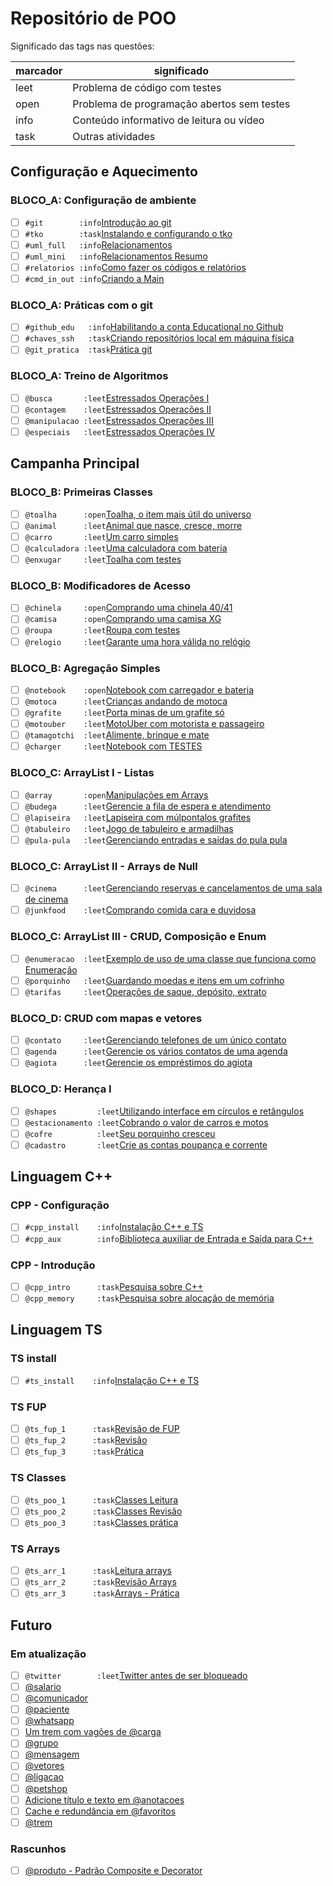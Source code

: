 # Repositório de POO

Significado das tags nas questões:

| marcador  | significado
| --------- | -----------
| leet      | Problema de código com testes
| open      | Problema de programação abertos sem testes
| info      | Conteúdo informativo de leitura ou vídeo
| task      | Outras atividades

## Configuração e Aquecimento

### BLOCO_A: Configuração de ambiente

- [ ] `#git        :info`[Introdução ao git](https://github.com/qxcodepoo/arcade/blob/master/wiki/git/README.md)
- [ ] `#tko        :task`[Instalando e configurando o tko](https://github.com/senapk/tko?tab=readme-ov-file#instala%C3%A7%C3%A3o)
- [ ] `#uml_full   :info`[Relacionamentos](https://github.com/qxcodepoo/arcade/blob/master/wiki/relacionamento/README.md)
- [ ] `#uml_mini   :info`[Relacionamentos Resumo](https://github.com/qxcodepoo/arcade/blob/master/wiki/uml/README.md)
- [ ] `#relatorios :info`[Como fazer os códigos e relatórios](https://github.com/qxcodepoo/arcade/blob/master/wiki/relatorio/README.md)
- [ ] `#cmd_in_out :info`[Criando a Main](https://github.com/qxcodepoo/arcade/blob/master/wiki/main/README.md)

### BLOCO_A: Práticas com o git

- [ ] `#github_edu   :info`[Habilitando a conta Educational no Github](https://github.com/qxcodepoo/arcade/blob/master/wiki/git/github.md)
- [ ] `#chaves_ssh   :task`[Criando repositórios local em máquina física](https://github.com/qxcodepoo/arcade/blob/master/wiki/git/chaves.md)
- [ ] `@git_pratica  :task`[Prática git](https://github.com/qxcodepoo/arcade/blob/master/base/git_pratica/Readme.md)

### BLOCO_A: Treino de Algoritmos

- [ ] `@busca       :leet`[Estressados Operações I](https://github.com/qxcodepoo/arcade/blob/master/base/busca/Readme.md)
- [ ] `@contagem    :leet`[Estressados Operações II](https://github.com/qxcodepoo/arcade/blob/master/base/contagem/Readme.md)
- [ ] `@manipulacao :leet`[Estressados Operações III](https://github.com/qxcodepoo/arcade/blob/master/base/manipulacao/Readme.md)
- [ ] `@especiais   :leet`[Estressados Operações IV](https://github.com/qxcodepoo/arcade/blob/master/base/especiais/Readme.md)

## Campanha Principal

### BLOCO_B: Primeiras Classes

- [ ] `@toalha      :open`[Toalha, o item mais útil do universo](https://github.com/qxcodepoo/arcade/blob/master/base/toalha/Readme.md)
- [ ] `@animal      :leet`[Animal que nasce, cresce, morre](https://github.com/qxcodepoo/arcade/blob/master/base/animal/Readme.md)
- [ ] `@carro       :leet`[Um carro simples](https://github.com/qxcodepoo/arcade/blob/master/base/carro/Readme.md)
- [ ] `@calculadora :leet`[Uma calculadora com bateria](https://github.com/qxcodepoo/arcade/blob/master/base/calculadora/Readme.md)
- [ ] `@enxugar     :leet`[Toalha com testes](https://github.com/qxcodepoo/arcade/blob/master/base/enxugar/Readme.md)

### BLOCO_B: Modificadores de Acesso

- [ ] `@chinela     :open`[Comprando uma chinela 40/41](https://github.com/qxcodepoo/arcade/blob/master/base/chinela/Readme.md)
- [ ] `@camisa      :open`[Comprando uma camisa XG](https://github.com/qxcodepoo/arcade/blob/master/base/camisa/Readme.md)
- [ ] `@roupa       :leet`[Roupa com testes](https://github.com/qxcodepoo/arcade/blob/master/base/roupa/Readme.md)
- [ ] `@relogio     :leet`[Garante uma hora válida no relógio](https://github.com/qxcodepoo/arcade/blob/master/base/relogio/Readme.md)

### BLOCO_B: Agregação Simples

- [ ] `@notebook    :open`[Notebook com carregador e bateria](https://github.com/qxcodepoo/arcade/blob/master/base/notebook/Readme.md)
- [ ] `@motoca      :leet`[Crianças andando de motoca](https://github.com/qxcodepoo/arcade/blob/master/base/motoca/Readme.md)
- [ ] `@grafite     :leet`[Porta minas de um grafite só](https://github.com/qxcodepoo/arcade/blob/master/base/grafite/Readme.md)
- [ ] `@motouber    :leet`[MotoUber com motorista e passageiro](https://github.com/qxcodepoo/arcade/blob/master/base/motouber/Readme.md)
- [ ] `@tamagotchi  :leet`[Alimente, brinque e mate](https://github.com/qxcodepoo/arcade/blob/master/base/tamagotchi/Readme.md)
- [ ] `@charger     :leet`[Notebook com TESTES](https://github.com/qxcodepoo/arcade/blob/master/base/charger/Readme.md)

### BLOCO_C: ArrayList I - Listas

- [ ] `@array       :open`[Manipulações em Arrays](https://github.com/qxcodepoo/arcade/blob/master/base/array/Readme.md)
- [ ] `@budega      :leet`[Gerencie a fila de espera e atendimento](https://github.com/qxcodepoo/arcade/blob/master/base/budega/Readme.md)
- [ ] `@lapiseira   :leet`[Lapiseira com múlpontalos grafites](https://github.com/qxcodepoo/arcade/blob/master/base/lapiseira/Readme.md)
- [ ] `@tabuleiro   :leet`[Jogo de tabuleiro e armadilhas](https://github.com/qxcodepoo/arcade/blob/master/base/tabuleiro/Readme.md)
- [ ] `@pula-pula   :leet`[Gerenciando entradas e saídas do pula pula](https://github.com/qxcodepoo/arcade/blob/master/base/pula-pula/Readme.md)

### BLOCO_C: ArrayList II - Arrays de Null

- [ ] `@cinema      :leet`[Gerenciando reservas e cancelamentos de uma sala de cinema](https://github.com/qxcodepoo/arcade/blob/master/base/cinema/Readme.md)
- [ ] `@junkfood    :leet`[Comprando comida cara e duvidosa](https://github.com/qxcodepoo/arcade/blob/master/base/junkfood/Readme.md)

### BLOCO_C: ArrayList III - CRUD, Composição e Enum

- [ ] `@enumeracao  :leet`[Exemplo de uso de uma classe que funciona como Enumeração](https://github.com/qxcodepoo/arcade/blob/master/base/enumeracao/Readme.md)
- [ ] `@porquinho   :leet`[Guardando moedas e itens em um cofrinho](https://github.com/qxcodepoo/arcade/blob/master/base/porquinho/Readme.md)
- [ ] `@tarifas     :leet`[Operações de saque, depósito, extrato](https://github.com/qxcodepoo/arcade/blob/master/base/tarifas/Readme.md)

### BLOCO_D: CRUD com mapas e vetores

- [ ] `@contato     :leet`[Gerenciando telefones de um único contato](https://github.com/qxcodepoo/arcade/blob/master/base/contato/Readme.md)
- [ ] `@agenda      :leet`[Gerencie os vários contatos de uma agenda](https://github.com/qxcodepoo/arcade/blob/master/base/agenda/Readme.md)
- [ ] `@agiota      :leet`[Gerencie os empréstimos do agiota](https://github.com/qxcodepoo/arcade/blob/master/base/agiota/Readme.md)

### BLOCO_D: Herança I

- [ ] `@shapes         :leet`[Utilizando interface em círculos e retângulos](https://github.com/qxcodepoo/arcade/blob/master/base/shapes/Readme.md)
- [ ] `@estacionamento :leet`[Cobrando o valor de carros e motos](https://github.com/qxcodepoo/arcade/blob/master/base/estacionamento/Readme.md)
- [ ] `@cofre          :leet`[Seu porquinho cresceu](https://github.com/qxcodepoo/arcade/blob/master/base/cofre/Readme.md)
- [ ] `@cadastro       :leet`[Crie as contas poupança e corrente](https://github.com/qxcodepoo/arcade/blob/master/base/cadastro/Readme.md)

## Linguagem C++

### CPP - Configuração<!-- l:c l:cpp -->

- [ ] `#cpp_install    :info`[Instalação C++ e TS](https://github.com/qxcodepoo/arcade/blob/master/wiki/instalacao/cpp.md)
- [ ] `#cpp_aux        :info`[Biblioteca auxiliar de Entrada e Saída para C++](https://github.com/senapk/cppaux#requisitos)

### CPP - Introdução<!-- l:c l:cpp -->

- [ ] `@cpp_intro      :task`[Pesquisa sobre C++](https://github.com/qxcodepoo/arcade/blob/master/wiki/cpp/intro_cpp.md)
- [ ] `@cpp_memory     :task`[Pesquisa sobre alocação de memória](https://github.com/qxcodepoo/arcade/blob/master/wiki/memoria/README.md)

## Linguagem TS

### TS install<!-- l:ts -->

- [ ] `#ts_install    :info`[Instalação C++ e TS](https://github.com/qxcodepoo/arcade/blob/master/wiki/instalacao/ts.md)

### TS FUP<!-- l:ts -->

- [ ] `@ts_fup_1      :task`[Revisão de FUP](https://github.com/qxcodepoo/arcade/blob/master/wiki/typescript/fup_leitura.md)
- [ ] `@ts_fup_2      :task`[Revisão](https://github.com/qxcodepoo/arcade/blob/master/wiki/typescript/fup_revisao.md)
- [ ] `@ts_fup_3      :task`[Prática](https://github.com/qxcodepoo/arcade/blob/master/wiki/typescript/fup_pratica.md)

### TS Classes<!-- l:ts -->

- [ ] `@ts_poo_1      :task`[Classes Leitura](https://github.com/qxcodepoo/arcade/blob/master/wiki/typescript/classes_leitura.md)
- [ ] `@ts_poo_2      :task`[Classes Revisão](https://github.com/qxcodepoo/arcade/blob/master/wiki/typescript/classes_revisao.md)
- [ ] `@ts_poo_3      :task`[Classes prática](https://github.com/qxcodepoo/arcade/blob/master/wiki/typescript/classes_pratica.md)

### TS Arrays<!-- l:ts -->

- [ ] `@ts_arr_1      :task`[Leitura arrays](https://github.com/qxcodepoo/arcade/blob/master/wiki/typescript/arrays_leitura.md)
- [ ] `@ts_arr_2      :task`[Revisão Arrays](https://github.com/qxcodepoo/arcade/blob/master/wiki/typescript/arrays_revisao.md)
- [ ] `@ts_arr_3      :task`[Arrays - Prática](https://github.com/qxcodepoo/arcade/blob/master/wiki/typescript/arrays_pratica.md)

## Futuro

### Em atualização<!-- l:todo -->

- [ ] `@twitter        :leet`[Twitter antes de ser bloqueado](https://github.com/qxcodepoo/arcade/blob/master/base/twitter/Readme.md)
- [ ] [@salario](https://github.com/qxcodepoo/arcade/blob/master/base/salario/Readme.md)
- [ ] [@comunicador](https://github.com/qxcodepoo/arcade/blob/master/base/comunicador/Readme.md)
- [ ] [@paciente](https://github.com/qxcodepoo/arcade/blob/master/base/paciente/Readme.md)
- [ ] [@whatsapp](https://github.com/qxcodepoo/arcade/blob/master/base/whatsapp/Readme.md)
- [ ] [Um trem com vagões de @carga](https://github.com/qxcodepoo/arcade/blob/master/base/carga/Readme.md)
- [ ] [@grupo](https://github.com/qxcodepoo/arcade/blob/master/base/grupo/Readme.md)
- [ ] [@mensagem](https://github.com/qxcodepoo/arcade/blob/master/base/mensagem/Readme.md)
- [ ] [@vetores](https://github.com/qxcodepoo/arcade/blob/master/base/vetores/Readme.md)
- [ ] [@ligacao](https://github.com/qxcodepoo/arcade/blob/master/base/ligacao/Readme.md)
- [ ] [@petshop](https://github.com/qxcodepoo/arcade/blob/master/base/petshop/Readme.md)
- [ ] [Adicione título e texto em @anotacoes](https://github.com/qxcodepoo/arcade/blob/master/base/anotacoes/Readme.md)
- [ ] [Cache e redundância em @favoritos](https://github.com/qxcodepoo/arcade/blob/master/base/favoritos/Readme.md)
- [ ] [@trem](https://github.com/qxcodepoo/arcade/blob/master/base/trem/Readme.md)

### Rascunhos<!-- l:todo -->

- [ ] [@produto - Padrão Composite e Decorator](https://github.com/qxcodepoo/arcade/blob/master/base/produto/Readme.md)
